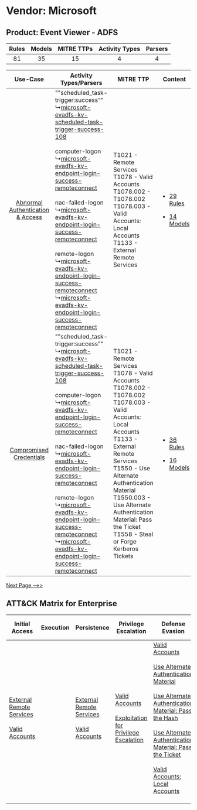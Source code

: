 Vendor: Microsoft
=================
Product: Event Viewer - ADFS
----------------------------
| Rules | Models | MITRE TTPs | Activity Types | Parsers |
|:-----:|:------:|:----------:|:--------------:|:-------:|
|  81   |   35   |     15     |       4        |    4    |

|    Use-Case    | Activity Types/Parsers    | MITRE TTP    | Content    |
|:----:| ---- | ---- | ---- |
| [Abnormal Authentication & Access](../../../UseCases/uc_abnormal_authentication_&_access.md) |  ""scheduled_task-trigger:success""<br> ↳[microsoft-evadfs-kv-scheduled-task-trigger-success-108](Ps/pC_microsoftevadfskvscheduledtasktriggersuccess108.md)<br><br> computer-logon<br> ↳[microsoft-evadfs-kv-endpoint-login-success-remoteconnect](Ps/pC_microsoftevadfskvendpointloginsuccessremoteconnect.md)<br><br> nac-failed-logon<br> ↳[microsoft-evadfs-kv-endpoint-login-success-remoteconnect](Ps/pC_microsoftevadfskvendpointloginsuccessremoteconnect.md)<br><br> remote-logon<br> ↳[microsoft-evadfs-kv-endpoint-login-success-remoteconnect](Ps/pC_microsoftevadfskvendpointloginsuccessremoteconnect.md)<br> ↳[microsoft-evadfs-kv-endpoint-login-success-remoteconnect](Ps/pC_microsoftevadfskvendpointloginsuccessremoteconnect.md)<br> | T1021 - Remote Services<br>T1078 - Valid Accounts<br>T1078.002 - T1078.002<br>T1078.003 - Valid Accounts: Local Accounts<br>T1133 - External Remote Services<br>    | [<ul><li>29 Rules</li></ul><ul><li>14 Models</li></ul>](RM/r_m_microsoft_event_viewer_-_adfs_Abnormal_Authentication_&_Access.md) |
|          [Compromised Credentials](../../../UseCases/uc_compromised_credentials.md)          |  ""scheduled_task-trigger:success""<br> ↳[microsoft-evadfs-kv-scheduled-task-trigger-success-108](Ps/pC_microsoftevadfskvscheduledtasktriggersuccess108.md)<br><br> computer-logon<br> ↳[microsoft-evadfs-kv-endpoint-login-success-remoteconnect](Ps/pC_microsoftevadfskvendpointloginsuccessremoteconnect.md)<br><br> nac-failed-logon<br> ↳[microsoft-evadfs-kv-endpoint-login-success-remoteconnect](Ps/pC_microsoftevadfskvendpointloginsuccessremoteconnect.md)<br><br> remote-logon<br> ↳[microsoft-evadfs-kv-endpoint-login-success-remoteconnect](Ps/pC_microsoftevadfskvendpointloginsuccessremoteconnect.md)<br> ↳[microsoft-evadfs-kv-endpoint-login-success-remoteconnect](Ps/pC_microsoftevadfskvendpointloginsuccessremoteconnect.md)<br> | T1021 - Remote Services<br>T1078 - Valid Accounts<br>T1078.002 - T1078.002<br>T1078.003 - Valid Accounts: Local Accounts<br>T1133 - External Remote Services<br>T1550 - Use Alternate Authentication Material<br>T1550.003 - Use Alternate Authentication Material: Pass the Ticket<br>T1558 - Steal or Forge Kerberos Tickets<br> | [<ul><li>36 Rules</li></ul><ul><li>16 Models</li></ul>](RM/r_m_microsoft_event_viewer_-_adfs_Compromised_Credentials.md)          |
[Next Page -->>](2_ds_microsoft_event_viewer_-_adfs.md)

ATT&CK Matrix for Enterprise
----------------------------
| Initial Access                                                                                                                                   | Execution | Persistence                                                                                                                                      | Privilege Escalation                                                                                                                                          | Defense Evasion                                                                                                                                                                                                                                                                                                                                                                                                                                                                  | Credential Access                                                                                                                                                                                                                                                                | Discovery                                                                    | Lateral Movement                                                                                                                                               | Collection | Command and Control                                                                                                                       | Exfiltration | Impact |
| ------------------------------------------------------------------------------------------------------------------------------------------------ | --------- | ------------------------------------------------------------------------------------------------------------------------------------------------ | ------------------------------------------------------------------------------------------------------------------------------------------------------------- | -------------------------------------------------------------------------------------------------------------------------------------------------------------------------------------------------------------------------------------------------------------------------------------------------------------------------------------------------------------------------------------------------------------------------------------------------------------------------------- | -------------------------------------------------------------------------------------------------------------------------------------------------------------------------------------------------------------------------------------------------------------------------------- | ---------------------------------------------------------------------------- | -------------------------------------------------------------------------------------------------------------------------------------------------------------- | ---------- | ----------------------------------------------------------------------------------------------------------------------------------------- | ------------ | ------ |
| [External Remote Services](https://attack.mitre.org/techniques/T1133)<br><br>[Valid Accounts](https://attack.mitre.org/techniques/T1078)<br><br> |           | [External Remote Services](https://attack.mitre.org/techniques/T1133)<br><br>[Valid Accounts](https://attack.mitre.org/techniques/T1078)<br><br> | [Valid Accounts](https://attack.mitre.org/techniques/T1078)<br><br>[Exploitation for Privilege Escalation](https://attack.mitre.org/techniques/T1068)<br><br> | [Valid Accounts](https://attack.mitre.org/techniques/T1078)<br><br>[Use Alternate Authentication Material](https://attack.mitre.org/techniques/T1550)<br><br>[Use Alternate Authentication Material: Pass the Hash](https://attack.mitre.org/techniques/T1550/002)<br><br>[Use Alternate Authentication Material: Pass the Ticket](https://attack.mitre.org/techniques/T1550/003)<br><br>[Valid Accounts: Local Accounts](https://attack.mitre.org/techniques/T1078/003)<br><br> | [Steal or Forge Kerberos Tickets](https://attack.mitre.org/techniques/T1558)<br><br>[Credentials from Password Stores](https://attack.mitre.org/techniques/T1555)<br><br>[Steal or Forge Kerberos Tickets: Kerberoasting](https://attack.mitre.org/techniques/T1558/003)<br><br> | [Remote System Discovery](https://attack.mitre.org/techniques/T1018)<br><br> | [Remote Services](https://attack.mitre.org/techniques/T1021)<br><br>[Use Alternate Authentication Material](https://attack.mitre.org/techniques/T1550)<br><br> |            | [Proxy: Multi-hop Proxy](https://attack.mitre.org/techniques/T1090/003)<br><br>[Proxy](https://attack.mitre.org/techniques/T1090)<br><br> |              |        |